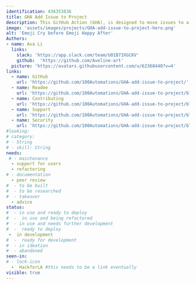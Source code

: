 ```yaml
---
identification: 436353836
title: GHA Add Issue to Project
description: This GitHub Action (GHA), is designed to move issues to a specific column based on criteria such as a specific label, or specific phrase in the issue's body. This will prove helpful for members of a team who manages a GitHub project board, such as project managers, by lessening errors and organizing workflow. By design, it abstracts a lot of the configuration into one file, making customization simple for team members who are not adept to coding syntax.
image: 'assets/images/projects/GHA-add-issue-to-project-hero.png'
alt: 'Emoji Cry before Emoji Happy After'
Authors:
- name: Ava Li
  links:
    slack: 'https://app.slack.com/team/U01B73XGCKV'
    github:  'https://github.com/Aveline-art'
  picture: 'https://avatars.githubusercontent.com/u/62368440?v=4'
links: 
  - name: GitHub
    url: 'https://github.com/100Automations/GHA-add-issue-to-project/'
  - name: Readme
    url: 'https://github.com/100Automations/GHA-add-issue-to-project/blob/master/README.md'
  - name: Contributing
    url: 'https://github.com/100Automations/GHA-add-issue-to-project/blob/master/CONTRIBUTING.md'
  - name: Support
    url: 'https://github.com/100Automations/GHA-add-issue-to-project/blob/mixin/SUPPORT.md'
  - name: Security
    url: 'https://github.com/100Automations/GHA-add-issue-to-project/blob/mixin/SECURITY.md'
#looking:
# category: 
# - String
# - skill: String
needs: 
 # - maintenance
  - support for users
  - refactoring
# - documentation
  - peer review
#  - to be built
#  - to be researched
#  - takeover
  - advice
status:
#  - in use and ready to deploy
#  -  in use and being refactored
#  - in use and needs further development
#  -  ready to deploy
 -  in development
#  -  ready for development
#  - in ideation
#  - abandoned
seen-in:
# - lock-icon
  -  HackforLA #this needs to be a link eventually
visible: true
---
```

